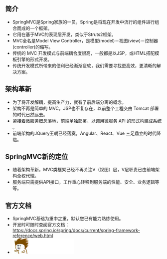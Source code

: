 ## 简介
* SpringMVC是Spring家族的一员，Spring是将现在开发中流行的组件进行组合而成的一个框架。
* 它用在基于MVC的表现层开发，类似于Struts2框架。
* MVC全名是Model View Controller，是模型(model)－视图(view)－控制器(controller)的缩写。
* 传统的 MVC 开发模式与前端耦合度很高，一般都是以JSP，或HTML搭配模板引擎的形式开发。
* 传统开发模式所带来的便利已经渐渐疲软，我们需要寻找更高效，更清晰的解决方案。

## 架构革新
* 为了将开发解耦，提高生产力，就有了前后端分离的概念。
* 架构不再是简单的 MVC，JSP也不复存在，以前整个工程交由 Tomcat 部署的时代已然远去。
* 紧接着微服务概念落地，前端单独部署，以调用微服务 API 的形式构建成系统 。
* 前端架构的JQuery王朝已经落寞，Angular、React、Vue 三足鼎立的时代降临。

## SpringMVC新的定位
* 随着架构革新，MVC类框架已经不再关注V（视图）层，V层职责已由前端架构全权代理。
* 服务端只需提供API接口，工作重心转移到服务端的性能、安全、业务逻辑等等。

## 官方文档
* SpringMVC基础为重中之重，默认您已有能力熟练使用。
* 开发时可随时查阅官方文档：https://docs.spring.io/spring/docs/current/spring-framework-reference/web.html
* ![](../images/TIM图片20190110145934.gif)